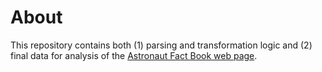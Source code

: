 # About

This repository contains both (1) parsing and transformation logic and (2) final data for analysis of the [Astronaut Fact Book web page](https://www.nasa.gov/reference/astronaut-fact-book/#hds-sidebar-nav-3).